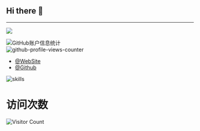 ## Hi there 👋

---

[![](https://raw.githubusercontent.com/Xhofe/Xhofe/main/out/github-snake-dark.svg)](https://github.com/gift95)


<!--
**gift95/gift95** is a ✨ _special_ ✨ repository because its `README.md` (this file) appears on your GitHub profile.

Here are some ideas to get you started:

- 🔭 I’m currently working on ...
- 🌱 I’m currently learning ...
- 👯 I’m looking to collaborate on ...
- 🤔 I’m looking for help with ...
- 💬 Ask me about ...
- 📫 How to reach me: ...
- 😄 Pronouns: ...
- ⚡ Fun fact: ...
-->

![GitHub账户信息统计](https://github-readme-stats.vercel.app/api/top-langs/?username=gift95&layout=compact&hide_border=false&theme=flat&no-bg=true)  
![github-profile-views-counter](https://komarev.com/ghpvc/?username=gift95&color=brightgreen)

- [@WebSite](https://www.hnlyx.top)
- [@Github](https://github.com/gift95)


![skills](https://skillicons.dev/icons?perline=12&i=java,idea,vscode,git,github,html,js,vue,vim,linux,ubuntu,md,nginx,redis,mysql,docker,eclipse,maven)

# 访问次数
![Visitor Count](https://profile-counter.glitch.me/BoomManager/count.svg) 


